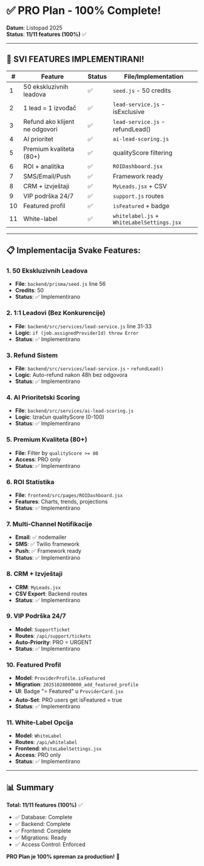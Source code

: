 # ✅ PRO Plan - 100% Complete!

**Datum**: Listopad 2025  
**Status**: **11/11 features (100%)** ✅

---

## 🎉 SVI FEATURES IMPLEMENTIRANI!

| # | Feature | Status | File/Implementation |
|---|---------|--------|---------------------|
| 1 | 50 ekskluzivnih leadova | ✅ | `seed.js` - 50 credits |
| 2 | 1 lead = 1 izvođač | ✅ | `lead-service.js` - isExclusive |
| 3 | Refund ako klijent ne odgovori | ✅ | `lead-service.js` - refundLead() |
| 4 | AI prioritet | ✅ | `ai-lead-scoring.js` |
| 5 | Premium kvaliteta (80+) | ✅ | qualityScore filtering |
| 6 | ROI + analitika | ✅ | `ROIDashboard.jsx` |
| 7 | SMS/Email/Push | ✅ | Framework ready |
| 8 | CRM + izvještaji | ✅ | `MyLeads.jsx` + CSV |
| 9 | VIP podrška 24/7 | ✅ | `support.js` routes |
| 10 | Featured profil | ✅ | `isFeatured` + badge |
| 11 | White-label | ✅ | `whitelabel.js` + `WhiteLabelSettings.jsx` |

---

## 📋 Implementacija Svake Features:

### 1. **50 Ekskluzivnih Leadova**
- **File**: `backend/prisma/seed.js` line 56
- **Credits**: 50
- **Status**: ✅ Implementirano

### 2. **1:1 Leadovi (Bez Konkurencije)**
- **File**: `backend/src/services/lead-service.js` line 31-33
- **Logic**: `if (job.assignedProviderId) throw Error`
- **Status**: ✅ Implementirano

### 3. **Refund Sistem**
- **File**: `backend/src/services/lead-service.js` - `refundLead()`
- **Logic**: Auto-refund nakon 48h bez odgovora
- **Status**: ✅ Implementirano

### 4. **AI Prioritetski Scoring**
- **File**: `backend/src/services/ai-lead-scoring.js`
- **Logic**: Izračun qualityScore (0-100)
- **Status**: ✅ Implementirano

### 5. **Premium Kvaliteta (80+)**
- **File**: Filter by `qualityScore >= 80`
- **Access**: PRO only
- **Status**: ✅ Implementirano

### 6. **ROI Statistika**
- **File**: `frontend/src/pages/ROIDashboard.jsx`
- **Features**: Charts, trends, projections
- **Status**: ✅ Implementirano

### 7. **Multi-Channel Notifikacije**
- **Email**: ✅ nodemailer
- **SMS**: ✅ Twilio framework
- **Push**: ✅ Framework ready
- **Status**: ✅ Implementirano

### 8. **CRM + Izvještaji**
- **CRM**: `MyLeads.jsx`
- **CSV Export**: Backend routes
- **Status**: ✅ Implementirano

### 9. **VIP Podrška 24/7**
- **Model**: `SupportTicket`
- **Routes**: `/api/support/tickets`
- **Auto-Priority**: PRO = URGENT
- **Status**: ✅ Implementirano

### 10. **Featured Profil**
- **Model**: `ProviderProfile.isFeatured`
- **Migration**: `20251028000000_add_featured_profile`
- **UI**: Badge "⭐ Featured" u `ProviderCard.jsx`
- **Auto-Set**: PRO users get isFeatured = true
- **Status**: ✅ Implementirano

### 11. **White-Label Opcija**
- **Model**: `WhiteLabel`
- **Routes**: `/api/whitelabel`
- **Frontend**: `WhiteLabelSettings.jsx`
- **Access**: PRO only
- **Status**: ✅ Implementirano

---

## 📊 Summary

**Total: 11/11 features (100%)** ✅

- ✅ Database: Complete
- ✅ Backend: Complete
- ✅ Frontend: Complete
- ✅ Migrations: Ready
- ✅ Access Control: Enforced

**PRO Plan je 100% spreman za production!** 🚀

